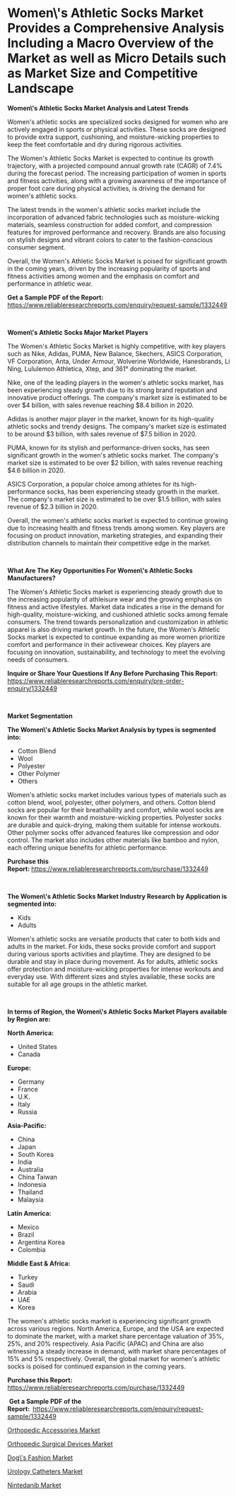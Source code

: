 <p><h1>Women\'s Athletic Socks Market Provides a Comprehensive Analysis Including a Macro Overview of the Market as well as Micro Details such as Market Size and Competitive Landscape</h1></p><p><strong>Women\'s Athletic Socks Market Analysis and Latest Trends</strong></p>
<p><p>Women's athletic socks are specialized socks designed for women who are actively engaged in sports or physical activities. These socks are designed to provide extra support, cushioning, and moisture-wicking properties to keep the feet comfortable and dry during rigorous activities.</p><p>The Women's Athletic Socks Market is expected to continue its growth trajectory, with a projected compound annual growth rate (CAGR) of 7.4% during the forecast period. The increasing participation of women in sports and fitness activities, along with a growing awareness of the importance of proper foot care during physical activities, is driving the demand for women's athletic socks.</p><p>The latest trends in the women's athletic socks market include the incorporation of advanced fabric technologies such as moisture-wicking materials, seamless construction for added comfort, and compression features for improved performance and recovery. Brands are also focusing on stylish designs and vibrant colors to cater to the fashion-conscious consumer segment.</p><p>Overall, the Women's Athletic Socks Market is poised for significant growth in the coming years, driven by the increasing popularity of sports and fitness activities among women and the emphasis on comfort and performance in athletic wear.</p></p>
<p><strong>Get a Sample PDF of the Report:&nbsp;</strong> <a href="https://www.reliableresearchreports.com/enquiry/request-sample/1332449">https://www.reliableresearchreports.com/enquiry/request-sample/1332449</a></p>
<p>&nbsp;</p>
<p><strong>Women\'s Athletic Socks Major Market Players</strong></p>
<p><p>The Women's Athletic Socks Market is highly competitive, with key players such as Nike, Adidas, PUMA, New Balance, Skechers, ASICS Corporation, VF Corporation, Anta, Under Armour, Wolverine Worldwide, Hanesbrands, Li Ning, Lululemon Athletica, Xtep, and 361° dominating the market.</p><p>Nike, one of the leading players in the women's athletic socks market, has been experiencing steady growth due to its strong brand reputation and innovative product offerings. The company's market size is estimated to be over $4 billion, with sales revenue reaching $8.4 billion in 2020.</p><p>Adidas is another major player in the market, known for its high-quality athletic socks and trendy designs. The company's market size is estimated to be around $3 billion, with sales revenue of $7.5 billion in 2020.</p><p>PUMA, known for its stylish and performance-driven socks, has seen significant growth in the women's athletic socks market. The company's market size is estimated to be over $2 billion, with sales revenue reaching $4.6 billion in 2020.</p><p>ASICS Corporation, a popular choice among athletes for its high-performance socks, has been experiencing steady growth in the market. The company's market size is estimated to be over $1.5 billion, with sales revenue of $2.3 billion in 2020.</p><p>Overall, the women's athletic socks market is expected to continue growing due to increasing health and fitness trends among women. Key players are focusing on product innovation, marketing strategies, and expanding their distribution channels to maintain their competitive edge in the market.</p></p>
<p>&nbsp;</p>
<p><strong>What Are The Key Opportunities For Women\'s Athletic Socks Manufacturers?</strong></p>
<p><p>The Women's Athletic Socks market is experiencing steady growth due to the increasing popularity of athleisure wear and the growing emphasis on fitness and active lifestyles. Market data indicates a rise in the demand for high-quality, moisture-wicking, and cushioned athletic socks among female consumers. The trend towards personalization and customization in athletic apparel is also driving market growth. In the future, the Women's Athletic Socks market is expected to continue expanding as more women prioritize comfort and performance in their activewear choices. Key players are focusing on innovation, sustainability, and technology to meet the evolving needs of consumers.</p></p>
<p><strong>Inquire or Share Your Questions If Any Before Purchasing This Report:</strong> <a href="https://www.reliableresearchreports.com/enquiry/pre-order-enquiry/1332449">https://www.reliableresearchreports.com/enquiry/pre-order-enquiry/1332449</a></p>
<p>&nbsp;</p>
<p><strong>Market Segmentation</strong></p>
<p><strong>The Women\'s Athletic Socks Market Analysis by types is segmented into:</strong></p>
<p><ul><li>Cotton Blend</li><li>Wool</li><li>Polyester</li><li>Other Polymer</li><li>Others</li></ul></p>
<p><p>Women's athletic socks market includes various types of materials such as cotton blend, wool, polyester, other polymers, and others. Cotton blend socks are popular for their breathability and comfort, while wool socks are known for their warmth and moisture-wicking properties. Polyester socks are durable and quick-drying, making them suitable for intense workouts. Other polymer socks offer advanced features like compression and odor control. The market also includes other materials like bamboo and nylon, each offering unique benefits for athletic performance.</p></p>
<p><strong>Purchase this Report:&nbsp;</strong><a href="https://www.reliableresearchreports.com/purchase/1332449">https://www.reliableresearchreports.com/purchase/1332449</a></p>
<p>&nbsp;</p>
<p><strong>The Women\'s Athletic Socks Market Industry Research by Application is segmented into:</strong></p>
<p><ul><li>Kids</li><li>Adults</li></ul></p>
<p><p>Women's athletic socks are versatile products that cater to both kids and adults in the market. For kids, these socks provide comfort and support during various sports activities and playtime. They are designed to be durable and stay in place during movement. As for adults, athletic socks offer protection and moisture-wicking properties for intense workouts and everyday use. With different sizes and styles available, these socks are suitable for all age groups in the athletic market.</p></p>
<p>&nbsp;</p>
<p><strong>In terms of Region, the Women\'s Athletic Socks Market Players available by Region are:</strong></p>
<p>
    <p> <strong> North America: </strong>
        <ul>
            <li>United States</li>
            <li>Canada</li>
        </ul>
        </p> 
    <p> <strong> Europe: </strong>
        <ul>
            <li>Germany</li>
            <li>France</li>
            <li>U.K.</li>
            <li>Italy</li>
            <li>Russia</li>
        </ul>
        </p> 
    <p> <strong> Asia-Pacific: </strong>
        <ul>
            <li>China</li>
            <li>Japan</li>
            <li>South Korea</li>
            <li>India</li>
            <li>Australia</li>
            <li>China Taiwan</li>
            <li>Indonesia</li>
            <li>Thailand</li>
            <li>Malaysia</li>
        </ul>
        </p> 
    <p> <strong> Latin America: </strong>
        <ul>
            <li>Mexico</li>
            <li>Brazil</li>
            <li>Argentina Korea</li>
            <li>Colombia</li>
        </ul>
        </p> 
    <p> <strong> Middle East & Africa: </strong>
        <ul>
            <li>Turkey</li>
            <li>Saudi</li>
            <li>Arabia</li>
            <li>UAE</li>
            <li>Korea</li>
        </ul>
    </p>
    </p>
<p><p>The women's athletic socks market is experiencing significant growth across various regions. North America, Europe, and the USA are expected to dominate the market, with a market share percentage valuation of 35%, 25%, and 20% respectively. Asia Pacific (APAC) and China are also witnessing a steady increase in demand, with market share percentages of 15% and 5% respectively. Overall, the global market for women's athletic socks is poised for continued expansion in the coming years.</p></p>
<p><strong>Purchase this Report: </strong><a href="https://www.reliableresearchreports.com/purchase/1332449">https://www.reliableresearchreports.com/purchase/1332449</a></p>
<p>&nbsp;<strong>Get a Sample PDF of the Report:&nbsp;&nbsp;</strong><a href="https://www.reliableresearchreports.com/enquiry/request-sample/1332449">https://www.reliableresearchreports.com/enquiry/request-sample/1332449</a></p>
<p><strong></strong></p>
<p><p><a href="https://medium.com/@evelynarmstrong2022/orthopedic-accessories-market-the-key-to-successful-business-strategy-forecast-till-2031-771d5e1abc50">Orthopedic Accessories Market</a></p><p><a href="https://medium.com/@evelynarmstrong2022/orthopedic-surgical-devices-market-insight-market-trends-growth-forecasted-from-2024-to-2031-b6bafb9495ce">Orthopedic Surgical Devices Market</a></p><p><a href="https://github.com/ruddyyedelwadw/Market-Research-Report-List-1/blob/main/dogs-fashion-market.md">Dog\'s Fashion Market</a></p><p><a href="https://medium.com/@angelaarnold1941/urology-catheters-market-insights-into-market-cagr-market-trends-and-growth-strategies-e512fda64065">Urology Catheters Market</a></p><p><a href="https://medium.com/@saraprifti1917/nintedanib-market-competitive-analysis-market-trends-and-forecast-to-2031-a5972fb79562">Nintedanib Market</a></p></p>